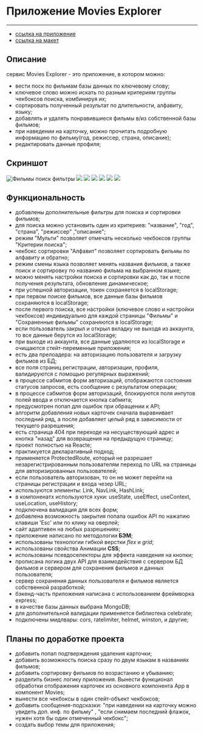 # Приложение Movies Explorer
***

- [ссылка на приложение](https://movies-star.nikolaym.nomoredomains.club)
- [ссылка на макет](https://www.figma.com/file/R36z0irzxo8M6cSifndd7X/ревью-диплом-Мишаев-от-24.08?node-id=891%3A3857)

## Описание
сервис Movies Explorer - это приложение, в котором можно:
- вести поск по фильмам базы данных по ключевому слову;
- ключевое слово можно искать по разным критериям группы чекбоксов поиска, комбинируя их;
- сортировать полученный результат по длительности, алфавиту, языку;
- добавлять и удалять понравившиеся фильмы в/из собственной базы фильмов;
- при наведении на карточку, можно прочитать подробную информацию по фильму(год, режиссер, страна, описание);
- редактировать данные профиля;

## Скриншот
![Фильмы поиск фильтры](https://github.com/NikolayMishaev/movies-explorer-frontend/raw/main/src/images/readme/search.jpg)
![](https://github.com/NikolayMishaev/movies-explorer-frontend/raw/main/src/images/readme/mobile.jpg)
![](https://github.com/NikolayMishaev/movies-explorer-frontend/raw/main/src/images/readme/more-button.jpg)
![](https://github.com/NikolayMishaev/movies-explorer-frontend/raw/main/src/images/readme/login.jpg)
![](https://github.com/NikolayMishaev/movies-explorer-frontend/raw/main/src/images/readme/profile.jpg)
![](https://github.com/NikolayMishaev/movies-explorer-frontend/raw/main/src/images/readme/about-me.jpg)
![](https://github.com/NikolayMishaev/movies-explorer-frontend/raw/main/src/images/readme/search-mob.jpg)

## Функциональность
- добавлены дополнительные фильтры для поиска и сортировки фильмов;
- для поиска можно установить один из критериев: "название", "год", "страна", "режиссер" ,"описание";
- режим "Мульти" позволяет отмечать несколько чекбоксов группы "Критерии поиска";
- чекбокс сортировки "Алфавит" позволяет сортировать фильмы по алфавиту и обратно;
- режим смены языка позволяет менять названия фильмов, а также поиск и сортировку по названию фильма на выбранном языке; 
- можно менять настройки поиска и сортировки как до, так и после получения результата, обновление динамическое;
- при успешной авторизации, токен сохраняется в localStorage;
- при первом поиске фильмов, все данные базы фильмов сохраняются в localStorage;
- после первого поиска, все настройки (ключевое слово и настройки чекбоксов) индивидуально для каждой страницы "Фильмы" и "Сохраненные фильмы" сохраняются в localStorage;
- если пользователь закрыл и открыл вкладку не выходя из аккаунта, то все данные берутся из localStorage;
- при выходе из аккаунта, все данные удаляются из localStorage и очищаются стейт-переменные приложения;
- есть два прелоадера: на авторизацию пользователя и загрузку фильмов из БД;
- все поля страниц регистрации, авторизации, профиля, валидируются с помощью регулярных выражений;
- в процессе сабмитов форм авторизаций, отображаются состояния статусов запросов, есть сообщение с результатом операции;
- в процессе сабмитов форм авторизаций, блокируются поля инпутов полей ввода и отключается кнопка сабмита;
- предусмотрен попап для ошибок при обращении к API;
- алгоритм добавления новых карточек сначала выравнивает последний ряд, а после добавляет целый ряд в зависимости от текущего разрешения; 
- есть страница 404 при переходе на несуществующий адрес и кнопка "назад" для возвращения на предыдущую страницу;
- проект полностью на Reacte;
- практикуется декларативный подход;
- применяется ProtectedRoute, который не разрешает незарегистрированным пользователям переход по URL на страницы для авторизированных пользователей;
- если пользователь авторизован, то он не может перейти на страницы регистрации и входа чезеp URL;
- используются элементы: Link, NavLink, HashLink;
- в компоненатх используются хуки: useState, useEffect, useContext, useLocation, useHistory;
- подключена валидация для всех форм;
- добавлена возможность закрытия попапа ошибок API по нажатию клавиши 'Esc' или по клику на оверлей;
- сайт адаптивен на любых разрешениях;
- приложение написано по методологии __БЭМ__;
- использованы технологии гибкой верстки _flex_ и _grid_;
- использованы свойства Анимации __CSS__;
- использованы псевдоселекторы для эффекта наведения на кнопки;
- прописана логика двух API для взаимодействия с сервером БД фильмов и сервером для сохранения фильмов и данных пользователя;
- сервер сохранения данных пользователя и фильмов является собственной разработкой;
- бэкенд-часть приложения написана с использованием фреймворка express;
- в качестве базы данных выбрана MongoDB;
- для дополнительной валидации применяется библиотека celebrate;
- подключены мидлвары: cors, ratelimiter, helmet, winston, и другие;

## Планы по доработке проекта
- добавить попап подтверждения удаления карточки;
- добавить возможность поиска сразу по двум языкам в названиях фильмов;
- добавить сортировку фильмов по возрастанию и убыванию;
- разделить бизнес логику приложения. Вынести функционал обработки отображения карточек из основного компонента App в компонент Movies;
- вынести все чекбоксы в один стейт-объект чекбоксов;
- добавить сообщения-подсказки: "при наведении на карточку можно увидеть доп. инф. по фильму" , "если снимаем последний флажок, нужен хотя бы один отмеченный чекбокс";
- создать выбор темы для приложения;
